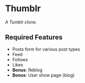 # Thumblr

_A Tumblr clone._

## Required Features

* Posts form for various post types
* Feed
* Follows
* Likes
* **Bonus**: Reblog
* **Bonus**: User show page (blog)
